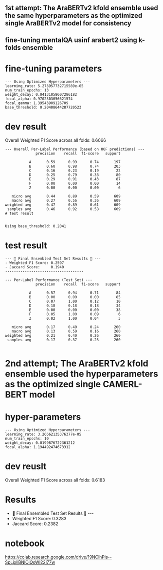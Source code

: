 ## 1st attempt: The AraBERTv2 kfold ensemble used the same hyperparameters as the optimized single AraBERTv2 model for consistency
## fine-tuning mentalQA usinf arabert2 using k-folds ensemble 

# fine-tuning parameters

```
--- Using Optimized Hyperparameters ---
learning_rate: 5.273957732715589e-05
num_train_epochs: 13
weight_decay: 0.04131058607286182
focal_alpha: 0.9702303056621574
focal_gamma: 1.39543909126709
base_threshold: 0.20408644287720523

```


# dev result


Overall Weighted F1 Score across all folds: 0.6066

```
--- Overall Per-Label Performance (based on OOF predictions) ---
              precision    recall  f1-score   support

           A       0.59      0.99      0.74       197
           B       0.60      0.98      0.74       203
           C       0.16      0.23      0.19        22
           D       0.25      0.79      0.38        80
           E       0.29      0.91      0.43        87
           F       0.00      0.00      0.00        14
           Z       0.00      0.00      0.00         6

   micro avg       0.44      0.89      0.59       609
   macro avg       0.27      0.56      0.36       609
weighted avg       0.47      0.89      0.61       609
 samples avg       0.46      0.92      0.58       609
# test result


Using base_threshold: 0.2041

```

# test result 

```
--- 🥁 Final Ensembled Test Set Results 🥁 ---
- Weighted F1 Score: 0.2597
- Jaccard Score:     0.1940
------------------------------------

--- Per-Label Performance (Test Set) ---
              precision    recall  f1-score   support

           A       0.57      0.94      0.71        84
           B       0.00      0.00      0.00        85
           C       0.07      1.00      0.12        10
           D       0.18      0.18      0.18        34
           E       0.00      0.00      0.00        38
           F       0.05      1.00      0.09         6
           Z       0.02      1.00      0.04         3

   micro avg       0.17      0.40      0.24       260
   macro avg       0.13      0.59      0.16       260
weighted avg       0.21      0.40      0.26       260
 samples avg       0.17      0.37      0.23       260


```

# 2nd attempt; The AraBERTv2 kfold ensemble used the hyperparameters as the optimized single CAMERL-BERT model

# hyper-parameters 

```
--- Using Optimized Hyperparameters ---
learning_rate: 3.26662135376377e-05
num_train_epochs: 10
weight_decay: 0.0199876722361212
focal_alpha: 1.194492474673312

```

# dev reuslt

Overall Weighted F1 Score across all folds: 0.6183
# Results

- 🥁 Final Ensembled Test Set Results 🥁 ---
- Weighted F1 Score: 0.3283
- Jaccard Score:     0.2382

# notebook

https://colab.research.google.com/drive/19NClhPis--SpLjxllBNlOiQoWl22l77w
